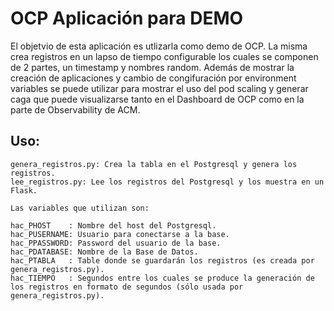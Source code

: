 # OCP Aplicación para DEMO

El objetvio de esta aplicación es utlizarla como demo de OCP.
La misma crea registros en un lapso de tiempo configurable los cuales se componen de 2 partes, un timestamp y nombres random.
Además de mostrar la creación de aplicaciones y cambio de congifuración por environment variables se puede utilizar para
mostrar el uso del pod scaling y generar caga que puede visualizarse tanto en el Dashboard de OCP como en la parte de 
Observability de ACM.

## Uso:

```
genera_registros.py: Crea la tabla en el Postgresql y genera los registros.
lee_registros.py: Lee los registros del Postgresql y los muestra en un Flask.

Las variables que utilizan son:

hac_PHOST    : Nombre del host del Postgresql.
hac_PUSERNAME: Usuario para conectarse a la base.
hac_PPASSWORD: Password del usuario de la base.
hac_PDATABASE: Nombre de la Base de Datos.
hac_PTABLA   : Table donde se guardarán los registros (es creada por genera_registros.py).
hac_TIEMPO   : Segundos entre los cuales se produce la generación de los registros en formato de segundos (sólo usada por genera_registros.py).
```